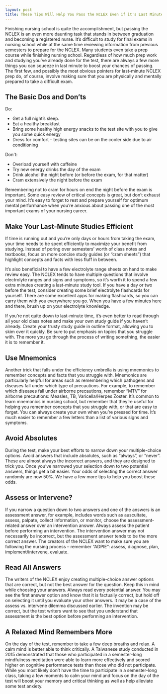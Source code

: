 ```yaml
---
layout: post
title: These Tips Will Help You Pass the NCLEX Even if it's Last Minute
---
```


Finishing nursing school is quite the accomplishment, but passing the NCLEX is an even more daunting task that stands in between graduation and becoming a registered nurse. It’s difficult to study for final exams in nursing school while at the same time reviewing information from previous semesters to prepare for the NCLEX. Many students even take a prep course while finishing nursing school.  Regardless of how much prep work and studying you’ve already done for the test, there are always a few more things you can squeeze in last minute to boost your chances of passing.
The first few, and possibly the most obvious pointers for last-minute NCLEX prep do, of course, involve making sure that you are physically and mentally prepared to take a difficult exam.

## The Basic Dos and Don’ts ##

Do:
* Get a full night’s sleep.
* Eat a healthy breakfast
* Bring some healthy high energy snacks to the test site with you to give you some quick energy
* Dress for comfort – testing sites can be on the cooler side due to air conditioning

Don't:
* Overload yourself with caffeine
* Try new energy drinks the day of the exam
* Drink alcohol the night before (or before the exam, for that matter)
* Cram extensively the night before the exam

Remembering not to cram for hours on end the night before the exam is important. Some easy review of critical concepts is great, but don’t exhaust your mind. It’s easy to forget to rest and prepare yourself for optimum mental performance when you’re anxious about passing one of the most important exams of your nursing career.

## Make Your Last-Minute Studies Efficient ##

If time is running out and you’re only days or hours from taking the exam, your time needs to be spent efficiently to maximize your benefit from studying. Instead of poring over semesters’ worth of class notes and textbooks, focus on more concise study guides (or “cram sheets”) that highlight concepts and facts with less fluff in between.

It’s also beneficial to have a few electrolyte range sheets on hand to make review easy. The NCLEX tends to have multiple questions that involve electrolyte ranges and signs and symptoms, so it’s worth it to spend a few extra minutes creating a last-minute study tool. If you have a day or two before the test, consider creating some brief electrolyte flashcards for yourself. There are some excellent apps for making flashcards, so you can carry them with you everywhere you go. When you have a few minutes here and there, brush up on your electrolyte knowledge.

If you’re not quite down to last-minute time, it’s even better to read through all your old class notes and make your own study guide if you haven’t already. Create your trusty study guide in outline format, allowing you to skim over it quickly. Be sure to put emphasis on topics that you struggle with. The more you go through the process of writing something, the easier it is to remember it.

## Use Mnemonics ##

Another trick that falls under the efficiency umbrella is using mnemonics to remember concepts and facts that you struggle with. Mnemonics are particularly helpful for areas such as remembering which pathogens and diseases fall under which type of precautions. For example, to remember which diseases fall under airborne precautions, remember “MTV” for airborne precautions: Measles, TB, Varicella/Herpes Zoster. It’s common to learn mnemonics in nursing school, but remember that they’re useful for helping you remember concepts that you struggle with, or that are easy to forget. You can always create your own when you’re pressed for time. It’s much easier to remember a few letters than a list of various signs and symptoms.

## Avoid Absolutes ##

During the test, make your best efforts to narrow down your multiple-choice options. Avoid answers that include absolutes, such as “always”, or “never”. These are almost always the incorrect answers, and they are designed to trick you. Once you’ve narrowed your selection down to two potential answers, things get a bit easier. Your odds of selecting the correct answer randomly are now 50%. We have a few more tips to help you boost these odds.

## Assess or Intervene? ##

If you narrow a question down to two answers and one of the answers is an assessment answer, for example, includes words such as auscultate, assess, palpate, collect information, or monitor, choose the assessment-related answer over an intervention answer. Always assess the patient before performing an intervention. The intervention answer may not necessarily be incorrect, but the assessment answer tends to be the more correct answer. The creators of the NCLEX want to make sure you are following the nursing process – remember “ADPIE”: assess, diagnose, plan, implement/intervene, evaluate.

## Read All Answers ##

The writers of the NCLEX enjoy creating multiple-choice answer options that are correct, but not the best answer for the question. Keep this in mind while choosing your answers. Always read every potential answer. You may see the first answer option and know that it is factually correct, but hold off on selecting it until you evaluate your other answers. It may be a case of the assess vs. intervene dilemma discussed earlier. The invention may be correct, but the test writers want to see that you understand that assessment is the best option before performing an intervention.

## A Relaxed Mind Remembers More ##

On the day of the test, remember to take a few deep breaths and relax. A calm mind is better able to think critically. A Taiwanese study conducted in 2015 demonstrated that those who participated in a semester-long mindfulness meditation were able to learn more effectively and scored higher on cognitive performance tests than those who did not participate. While you most likely don’t have the time to participate in a semester-long class, taking a few moments to calm your mind and focus on the day of the test will boost your memory and critical thinking as well as help alleviate some test anxiety. 
